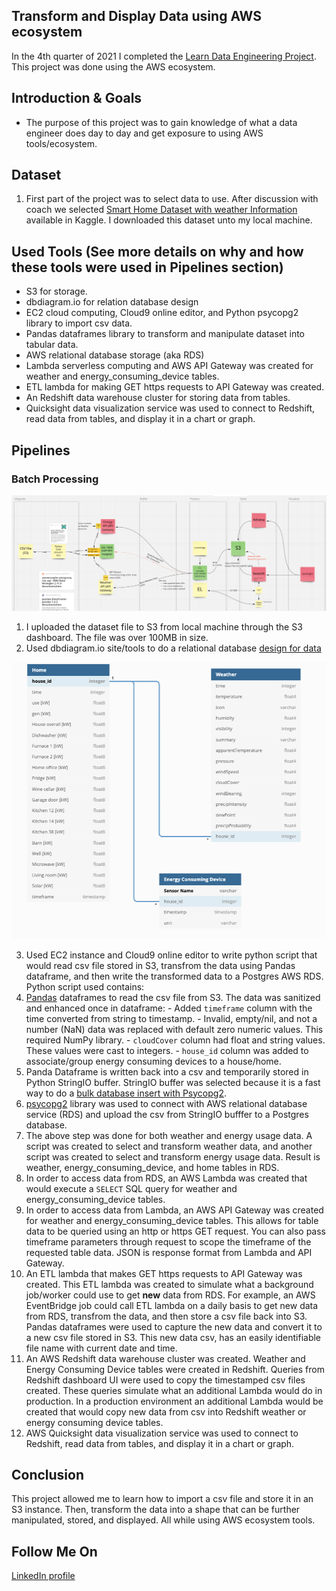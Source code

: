 ## Transform and Display Data using AWS ecosystem
In the 4th quarter of 2021 I completed the [Learn Data Engineering Project](https://learndataengineering.com/p/data-engineering-coaching).  This project was done using the AWS ecosystem.

## Introduction & Goals
- The purpose of this project was to gain knowledge of what a data engineer does day to day and get exposure to using AWS tools/ecosystem.

## Dataset
1. First part of the project was to select data to use.  After discussion with coach we selected [Smart Home Dataset with weather Information](https://www.kaggle.com/taranvee/smart-home-dataset-with-weather-information) available in Kaggle.  I downloaded this dataset unto my local machine.

## Used Tools (See more details on why and how these tools were used in Pipelines section)
- S3 for storage.
- dbdiagram.io for relation database design
- EC2 cloud computing, Cloud9 online editor, and Python psycopg2 library to import csv data.
- Pandas dataframes library to transform and manipulate dataset into tabular data.
- AWS relational database storage (aka RDS)
- Lambda serverless computing and AWS API Gateway was created for weather and energy_consuming_device tables.
- ETL lambda for making GET https requests to API Gateway was created.
- An Redshift data warehouse cluster for storing data from tables.
- Quicksight data visualization service was used to connect to Redshift, read data from tables, and display it in a chart or graph.

## Pipelines
### Batch Processing
<img src=pipeline.png />

1. I uploaded the dataset file to S3 from local machine through the S3 dashboard.  The file was over 100MB in size.
1. Used dbdiagram.io site/tools to do a relational database [design for data](https://dbdiagram.io/d/616d6b01940c4c4eec9ad0d6)
<img src=data_engineering_project_db_diagram.png />

3. Used EC2 instance and Cloud9 online editor to write python script that would read csv file stored in S3, transfrom the data using Pandas dataframe, and then write the transformed data to a Postgres AWS RDS.  Python script used contains:
  1. [Pandas](https://pypi.org/project/psycopg2/) dataframes to read the csv file from S3.  The data was sanitized and enhanced once in dataframe:
    - Added `timeframe` column with the time converted from string to timestamp.
    - Invalid, empty/nil, and not a number (NaN) data was replaced with default zero numeric values.  This required NumPy library.
    - `cloudCover` column had float and string values. These values were cast to integers.
    - `house_id` column was added to associate/group energy consuming devices to a house/home.
  1. Panda Dataframe is written back into a csv and temporarily stored in Python StringIO buffer.  StringIO buffer was selected because it is a fast way to do a [bulk database insert with Psycopg2](https://naysan.ca/2020/05/09/pandas-to-postgresql-using-psycopg2-bulk-insert-performance-benchmark/).
  1. [psycopg2](https://pypi.org/project/psycopg2/) library was used to connect with AWS relational database service (RDS) and upload the csv from StringIO bufffer to a Postgres database.
1. The above step was done for both weather and energy usage data.  A script was created to select and transform weather data, and another script was created to select and transform energy usage data.  Result is weather, energy_consuming_device, and home tables in RDS.
1. In order to access data from RDS, an AWS Lambda was created that would execute a `SELECT` SQL query for weather and energy_consuming_device tables.
1. In order to access data from Lambda, an AWS API Gateway was created for weather and energy_consuming_device tables.  This allows for table data to be queried using an http or https GET request.  You can also pass timeframe parameters through request to scope the timeframe of the requested table data. JSON is response format from Lambda and API Gateway.
1. An ETL lambda that makes GET https requests to API Gateway was created.  This ETL lambda was created to simulate what a background job/worker could use to get **new** data from RDS.  For example, an AWS EventBridge job could call ETL lambda on a daily basis to get new data from RDS, transfrom the data, and then store a csv file back into S3.  Pandas dataframes were used to capture the new data and convert it to a new csv file stored in S3.  This new data csv, has an easily identifiable file name with current date and time.
1. An AWS Redshift data warehouse cluster was created.  Weather and Energy Consuming Device tables were created in Redshift.  Queries from Redshift dashboard UI were used to copy the timestamped csv files created.  These queries simulate what an additional Lambda would do in production.  In a production environment an additional Lambda would be created that would copy new data from csv into Redshift weather or energy consuming device tables.
1. AWS Quicksight data visualization service was used to connect to Redshift, read data from tables, and display it in a chart or graph.

## Conclusion
This project allowed me to learn how to import a csv file and store it in an S3 instance.  Then, transform the data into a shape that can be further manipulated, stored, and displayed.  All while using AWS ecosystem tools.

## Follow Me On
[LinkedIn profile](https://www.linkedin.com/in/lionelr/)

